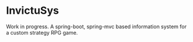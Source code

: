 # InvictuSys

Work in progress. A spring-boot, spring-mvc based information system for a custom strategy RPG game.
